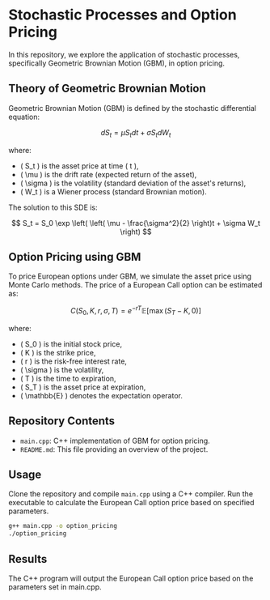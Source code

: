 # Stochastic Processes and Option Pricing

In this repository, we explore the application of stochastic processes, specifically Geometric Brownian Motion (GBM), in option pricing.

## Theory of Geometric Brownian Motion

Geometric Brownian Motion (GBM) is defined by the stochastic differential equation:

$$ dS_t = \mu S_t dt + \sigma S_t dW_t $$

where:
- \( S_t \) is the asset price at time \( t \),
- \( \mu \) is the drift rate (expected return of the asset),
- \( \sigma \) is the volatility (standard deviation of the asset's returns),
- \( W_t \) is a Wiener process (standard Brownian motion).

The solution to this SDE is:

$$ S_t = S_0 \exp \left( \left( \mu - \frac{\sigma^2}{2} \right)t + \sigma W_t \right) $$

## Option Pricing using GBM

To price European options under GBM, we simulate the asset price using Monte Carlo methods. The price of a European Call option can be estimated as:

$$ C(S_0, K, r, \sigma, T) = e^{-rT} \mathbb{E} \left[ \max(S_T - K, 0) \right] $$

where:
- \( S_0 \) is the initial stock price,
- \( K \) is the strike price,
- \( r \) is the risk-free interest rate,
- \( \sigma \) is the volatility,
- \( T \) is the time to expiration,
- \( S_T \) is the asset price at expiration,
- \( \mathbb{E} \) denotes the expectation operator.

## Repository Contents

- `main.cpp`: C++ implementation of GBM for option pricing.
- `README.md`: This file providing an overview of the project.

## Usage

Clone the repository and compile `main.cpp` using a C++ compiler. Run the executable to calculate the European Call option price based on specified parameters.

```bash
g++ main.cpp -o option_pricing
./option_pricing
```
## Results
The C++ program will output the European Call option price based on the parameters set in main.cpp.


